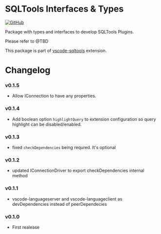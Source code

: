 # SQLTools Interfaces & Types

[![GitHub](https://img.shields.io/github/license/mtxr/vscode-sqltools)](https://github.com/mtxr/vscode-sqltools/blob/master/LICENSE)


Package with types and interfaces to develop SQLTools Plugins.

Please refer to @TBD

This package is part of [vscode-sqltools](https://vscode-sqltools.mteixeira.dev?umd_source=repository&utm_medium=readme&utm_campaign=types) extension.


# Changelog

### v0.1.5

- Allow IConnection to have any properties.

### v0.1.4

- Add boolean option `highlightQuery` to extension configuration so query highlight can be disabled/enabled.

### v0.1.3

- fixed `checkDependencies` being requred. It's optional

### v0.1.2

- updated IConnectionDriver to export checkDependencies internal method

### v0.1.1

- vscode-languageserver and vscode-languageclient as devDependencies instead of peerDependecies

### v0.1.0

- First realease